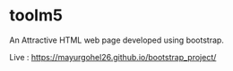 # toolm5
An Attractive HTML web page developed using bootstrap.

Live : https://mayurgohel26.github.io/bootstrap_project/
